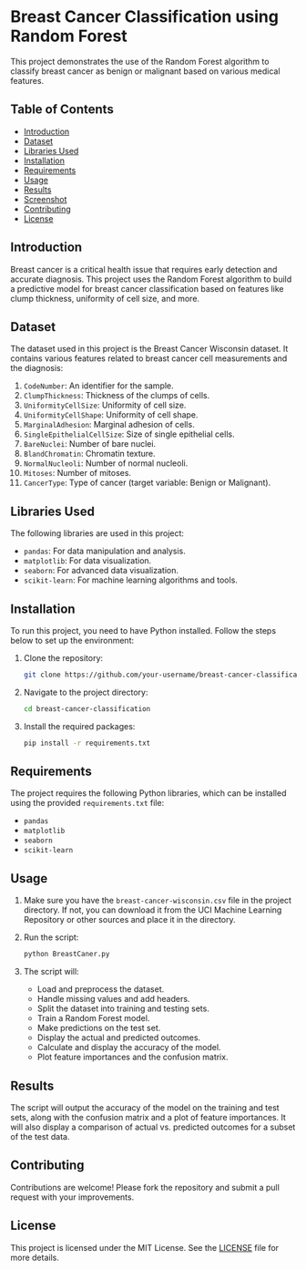 # Breast Cancer Classification using Random Forest

This project demonstrates the use of the Random Forest algorithm to classify breast cancer as benign or malignant based on various medical features.

## Table of Contents

- [Introduction](#introduction)
- [Dataset](#dataset)
- [Libraries Used](#libraries-used)
- [Installation](#installation)
- [Requirements](#requirements)
- [Usage](#usage)
- [Results](#results)
- [Screenshot](#screenshot)
- [Contributing](#contributing)
- [License](#license)

## Introduction

Breast cancer is a critical health issue that requires early detection and accurate diagnosis. This project uses the Random Forest algorithm to build a predictive model for breast cancer classification based on features like clump thickness, uniformity of cell size, and more.

## Dataset

The dataset used in this project is the Breast Cancer Wisconsin dataset. It contains various features related to breast cancer cell measurements and the diagnosis:

1. `CodeNumber`: An identifier for the sample.
2. `ClumpThickness`: Thickness of the clumps of cells.
3. `UniformityCellSize`: Uniformity of cell size.
4. `UniformityCellShape`: Uniformity of cell shape.
5. `MarginalAdhesion`: Marginal adhesion of cells.
6. `SingleEpithelialCellSize`: Size of single epithelial cells.
7. `BareNuclei`: Number of bare nuclei.
8. `BlandChromatin`: Chromatin texture.
9. `NormalNucleoli`: Number of normal nucleoli.
10. `Mitoses`: Number of mitoses.
11. `CancerType`: Type of cancer (target variable: Benign or Malignant).

## Libraries Used

The following libraries are used in this project:

- `pandas`: For data manipulation and analysis.
- `matplotlib`: For data visualization.
- `seaborn`: For advanced data visualization.
- `scikit-learn`: For machine learning algorithms and tools.

## Installation

To run this project, you need to have Python installed. Follow the steps below to set up the environment:

1. Clone the repository:
    ```bash
    git clone https://github.com/your-username/breast-cancer-classification.git
    ```

2. Navigate to the project directory:
    ```bash
    cd breast-cancer-classification
    ```

3. Install the required packages:
    ```bash
    pip install -r requirements.txt
    ```

## Requirements

The project requires the following Python libraries, which can be installed using the provided `requirements.txt` file:

- `pandas`
- `matplotlib`
- `seaborn`
- `scikit-learn`

## Usage

1. Make sure you have the `breast-cancer-wisconsin.csv` file in the project directory. If not, you can download it from the UCI Machine Learning Repository or other sources and place it in the directory.

2. Run the script:
    ```bash
    python BreastCaner.py
    ```

3. The script will:
    - Load and preprocess the dataset.
    - Handle missing values and add headers.
    - Split the dataset into training and testing sets.
    - Train a Random Forest model.
    - Make predictions on the test set.
    - Display the actual and predicted outcomes.
    - Calculate and display the accuracy of the model.
    - Plot feature importances and the confusion matrix.

## Results

The script will output the accuracy of the model on the training and test sets, along with the confusion matrix and a plot of feature importances. It will also display a comparison of actual vs. predicted outcomes for a subset of the test data.

## Contributing

Contributions are welcome! Please fork the repository and submit a pull request with your improvements.

## License

This project is licensed under the MIT License. See the [LICENSE](LICENSE) file for more details.
